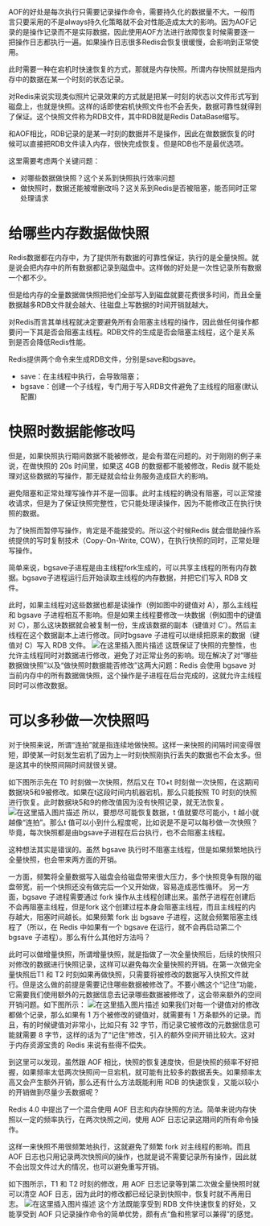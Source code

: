 ﻿AOF的好处是每次执行只需要记录操作命令，需要持久化的数据量不大。一般而言只要采用的不是always持久化策略就不会对性能造成太大的影响。因为AOF记录的是操作记录而不是实际数据，因此使用AOF方法进行故障恢复时候需要逐一把操作日志都执行一遍。如果操作日志很多Redis会恢复很缓慢，会影响到正常使用。

此时需要一种在宕机时快速恢复的方式，那就是内存快照。所谓内存快照就是指内存中的数据在某一个时刻的状态记录。

对Redis来说实现类似照片记录效果的方式就是把某一时刻的状态以文件形式写到磁盘上，也就是快照。这样的话即使宕机快照文件也不会丢失，数据可靠性就得到了保证。这个快照文件称为RDB文件，其中RDB就是Redis DataBase缩写。

和AOF相比，RDB记录的是某一时刻的数据并不是操作，因此在做数据恢复的时候可以直接把RDB文件读入内存，很快完成恢复。但是RDB也不是最优选项。

这里需要考虑两个关键问题：

 - 对哪些数据做快照？这个关系到快照执行效率问题
 - 做快照时，数据还能被增删改吗？这关系到Redis是否被阻塞，能否同时正常处理请求

# 给哪些内存数据做快照
Redis数据都在内存中，为了提供所有数据的可靠性保证，执行的是全量快照。就是说会把内存中的所有数据都记录到磁盘中。这样做的好处是一次性记录所有数据一个都不少。

但是给内存的全量数据做快照把他们全部写入到磁盘就要花费很多时间，而且全量数据越多RDB文件就会越大、往磁盘上写数据的时间开销就越大。

对Redis而言其单线程就决定要避免所有会阻塞主线程的操作，因此做任何操作都要问一下其是否会阻塞主线程。RDB文件的生成是否会阻塞主线程，这个是关系到是否会降低Redis性能。

Redis提供两个命令来生成RDB文件，分别是save和bgsave。

 - save：在主线程中执行，会导致阻塞；
 - bgsave：创建一个子线程，专门用于写入RDB文件避免了主线程的阻塞(默认配置)

# 快照时数据能修改吗
但是，如果快照执行期间数据不能被修改，是会有潜在问题的。对于刚刚的例子来说，在做快照的 20s 时间里，如果这 4GB 的数据都不能被修改，Redis 就不能处理对这些数据的写操作，那无疑就会给业务服务造成巨大的影响。

避免阻塞和正常处理写操作并不是一回事。此时主线程的确没有阻塞，可以正常接收请求，但是为了保证快照完整性，它只能处理读操作，因为不能修改正在执行快照的数据。

为了快照而暂停写操作，肯定是不能接受的。所以这个时候Redis 就会借助操作系统提供的写时复制技术（Copy-On-Write, COW），在执行快照的同时，正常处理写操作。

简单来说，bgsave子进程是由主线程fork生成的，可以共享主线程的所有内存数据。bgsave子进程运行后开始读取主线程的内存数据，并把它们写入 RDB 文件。

此时，如果主线程对这些数据也都是读操作（例如图中的键值对 A），那么主线程和 bgsave 子进程相互不影响。但是如果主线程要修改一块数据（例如图中的键值对 C），那么这块数据就会被复制一份，生成该数据的副本（键值对 C’）。然后主线程在这个数据副本上进行修改。同时bgsave 子进程可以继续把原来的数据（键值对 C）写入 RDB 文件。
![在这里插入图片描述](https://img-blog.csdnimg.cn/9a8dc2bd790942979c66aa4cba9abb7f.jpeg#pic_center)
这既保证了快照的完整性，也允许主线程同时对数据进行修改，避免了对正常业务的影响。现在解决了对“哪些数据做快照”以及“做快照时数据能否修改”这两大问题：Redis 会使用 bgsave 对当前内存中的所有数据做快照，这个操作是子进程在后台完成的，这就允许主线程同时可以修改数据。
# 可以多秒做一次快照吗
对于快照来说，所谓“连拍”就是指连续地做快照。这样一来快照的间隔时间变得很短，即使某一时刻发生宕机了因为上一时刻快照刚执行丢失的数据也不会太多。但是这其中的快照间隔时间就很关键。

如下图所示先在 T0 时刻做一次快照，然后又在 T0+t 时刻做一次快照，在这期间数据块5和9被修改。如果在t这段时间内机器宕机，那么只能按照 T0 时刻的快照进行恢复。此时数据块5和9的修改值因为没有快照记录，就无法恢复。
![在这里插入图片描述](https://img-blog.csdnimg.cn/97a857e8d4694d948191a1292469ba30.png)
所以，要想尽可能恢复数据，t 值就要尽可能小，t 越小就越像“连拍”。那么t 值可以小到什么程度呢，比如说是不是可以每秒做一次快照？毕竟，每次快照都是由bgsave子进程在后台执行，也不会阻塞主线程。

这种想法其实是错误的。虽然 bgsave 执行时不阻塞主线程，但是如果频繁地执行全量快照，也会带来两方面的开销。

一方面，频繁将全量数据写入磁盘会给磁盘带来很大压力，多个快照竞争有限的磁盘带宽，前一个快照还没有做完后一个又开始做，容易造成恶性循环。
另一方面，bgsave 子进程需要通过 fork 操作从主线程创建出来。虽然子进程在创建后不会再阻塞主线程，但是fork 这个创建过程本身会阻塞主线程，而且主线程的内存越大，阻塞时间越长。如果频繁 fork 出 bgsave 子进程，这就会频繁阻塞主线程了（所以，在 Redis 中如果有一个 bgsave 在运行，就不会再启动第二个 bgsave 子进程）。那么有什么其他好方法吗？

此时可以做增量快照，所谓增量快照，就是指做了一次全量快照后，后续的快照只对修改的数据进行快照记录，这样可以避免每次全量快照的开销。在第一次做完全量快照后T1 和 T2 时刻如果再做快照，只需要将被修改的数据写入快照文件就行。但是这么做的前提是需要记住哪些数据被修改了。不要小瞧这个“记住”功能，它需要我们使用额外的元数据信息去记录哪些数据被修改了，这会带来额外的空间开销问题。如下图所示：
![在这里插入图片描述](https://img-blog.csdnimg.cn/1a6bb371beda46a19bdc2c1d91521bfc.png)
如果我们对每一个键值对的修改都做个记录，那么如果有 1 万个被修改的键值对，就需要有 1 万条额外的记录。而且，有的时候键值对非常小，比如只有 32 字节，而记录它被修改的元数据信息可能就需要 8 字节，这样的话为了“记住”修改，引入的额外空间开销比较大。这对于内存资源宝贵的 Redis 来说有些得不偿失。

到这里可以发现，虽然跟 AOF 相比，快照的恢复速度快，但是快照的频率不好把握，如果频率太低两次快照间一旦宕机，就可能有比较多的数据丢失。如果频率太高又会产生额外开销，那么还有什么方法既能利用 RDB 的快速恢复，又能以较小的开销做到尽量少丢数据呢？

Redis 4.0 中提出了一个混合使用 AOF 日志和内存快照的方法。简单来说内存快照以一定的频率执行，在两次快照之间，使用 AOF 日志记录这期间的所有命令操作。

这样一来快照不用很频繁地执行，这就避免了频繁 fork 对主线程的影响。而且AOF 日志也只用记录两次快照间的操作，也就是说不需要记录所有操作，因此就不会出现文件过大的情况，也可以避免重写开销。

如下图所示，T1 和 T2 时刻的修改，用 AOF 日志记录等到第二次做全量快照时就可以清空 AOF 日志，因为此时的修改都已经记录到快照中，恢复时就不再用日志。
![在这里插入图片描述](https://img-blog.csdnimg.cn/a802f2dfc8664c4f86d25a680a9db0c4.png)
这个方法既能享受到 RDB 文件快速恢复的好处，又能享受到 AOF 只记录操作命令的简单优势，颇有点“鱼和熊掌可以兼得”的感觉。

